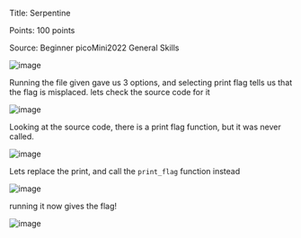 Title: Serpentine

Points: 100 points

Source: Beginner picoMini2022 General Skills

![image](https://user-images.githubusercontent.com/91729496/235884265-60521bfe-b7d2-4dd1-8eb5-c99fa9ccdc4c.png)

Running the file given gave us 3 options, and selecting print flag tells us that the flag is misplaced. lets check the source code for it

![image](https://user-images.githubusercontent.com/91729496/235884469-ec2e4475-5f42-4745-aed2-433e90741bd8.png)

Looking at the source code, there is a print flag function, but it was never called.

![image](https://user-images.githubusercontent.com/91729496/235885406-9bb972a9-829d-4477-adc0-d93fd2776dfd.png)

Lets replace the print, and call the `print_flag` function instead

![image](https://user-images.githubusercontent.com/91729496/235885608-9e49204c-d61f-4650-973a-35e44ec35033.png)

running it now gives the flag!

![image](https://user-images.githubusercontent.com/91729496/235885906-d657e3ed-78e8-4af2-b15e-3c70e2dd660a.png)
